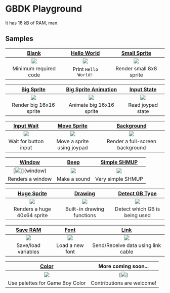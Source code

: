 # GBDK Playground

It has 16 kB of RAM, man.

## Samples
| [Blank](blank)            | [Hello World](hello_world)      | [Small Sprite](small_sprite)     |
|:-------------------------:|:-------------------------------:|:--------------------------------:|
|[![](blank/screenshot.png)](blank) |[![](hello_world/screenshot.png)](hello_world)|[![](small_sprite/screenshot.png)](small_sprite)|
| Minimum required code     | Print `Hello World!`            | Render small 8x8 sprite          |

| [Big Sprite](big_sprite)       | [Big Sprite Animation](big_sprite_animation) | [Input State](input_state)      |
|:------------------------------:|:--------------------------------------------:|:-------------------------------:|
|[![](big_sprite/screenshot.png)](big_sprite)|[![](big_sprite_animation/screenshot.gif)](big_sprite_animation)    |[![](input_state/screenshot.png)](input_state)|
| Render big 16x16 sprite        | Animate big 16x16 sprite                     | Read joypad state               |

| [Input Wait](input_wait)       | [Move Sprite](move_sprite)      | [Background](background)        |
|:------------------------------:|:-------------------------------:|:-------------------------------:|
|[![](input_wait/screenshot.png)](input_wait)|[![](move_sprite/screenshot.gif)](move_sprite)|[![](background/screenshot.png)](background) |
| Wait for button input          | Move a sprite using joypad      | Render a full-screen background |

| [Window](window)           | [Beep](beep)             | [Simple SHMUP](simple_shmup)     | 
|:--------------------------:|:------------------------:|:--------------------------------:|
|[![](window/screenshot.png)]](window)|[![](beep/screenshot.png)](beep)|[![](simple_shmup/screenshot.png)](simple_shmup)| 
| Renders a window           | Make a sound             | Very simple SHMUP                | 

| [Huge Sprite](huge_sprite)      | [Drawing](drawing)              | [Detect GB Type](detect_gb)        |
|:-------------------------------:|:-------------------------------:|:----------------------------------:|
|[![](huge_sprite/screenshot.png)](huge_sprite)|[![](drawing/screenshot.png)](drawing)    |[![](detect_gb/screenshot.png)](detect_gb)     |
| Renders a huge 40x64 sprite     | Built-in drawing functions      | Detect which GB is being used      |

| [Save RAM](save_ram)            | [Font](font)                    | [Link](link)                       |
|:-------------------------------:|:-------------------------------:|:----------------------------------:|
|[![](save_ram/screenshot.png)](save_ram)   |[![](font/screenshot.png)](font)       |[![](link/screenshot.png)](link)          |
| Save/load variables             | Load a new font                 | Send/Receive data using link cable |

| [Color](color)                  | More coming soon...                |
|:-------------------------------:|:----------------------------------:|
|[![](color/screenshot.png)](color)      |[![](docs/res/more_coming_soon.png)]|
| Use palettes for Game Boy Color | Contributions are welcome!         |
